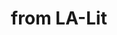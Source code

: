 ---
layout: manifest
title: from LA-Lit #21, March 11, 2007 from Bluets 52.
manifest_name: from-la-lit-21-march-11-2007-from-bluets-52-
---